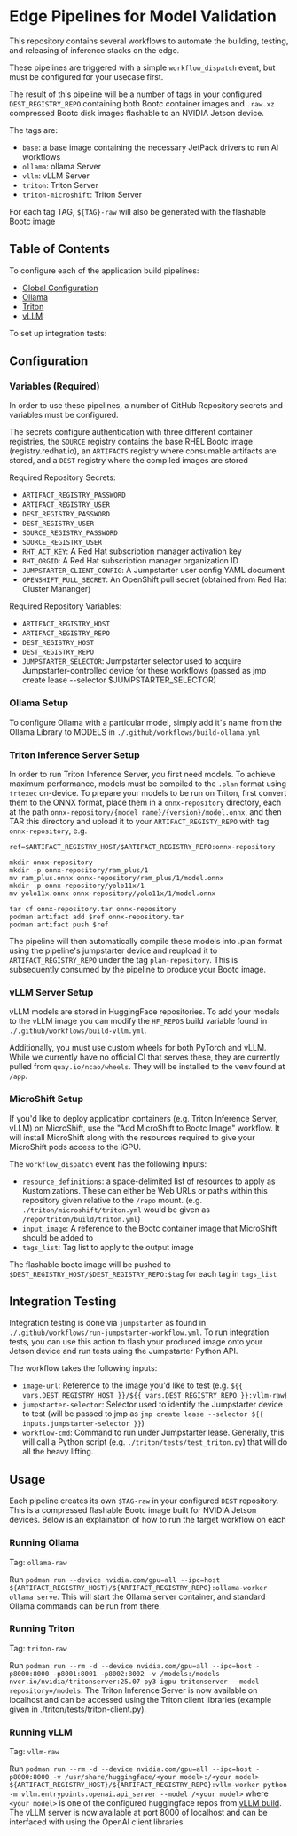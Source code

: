 # Edge Pipelines for Model Validation

This repository contains several workflows to automate the building, testing, and releasing of inference stacks on the edge.

These pipelines are triggered with a simple `workflow_dispatch` event, but must be configured for your usecase first.

The result of this pipeline will be a number of tags in your configured `DEST_REGISTRY_REPO` containing both Bootc container images and `.raw.xz` compressed Bootc disk images flashable to an NVIDIA Jetson device.

The tags are:
* `base`: a base image containing the necessary JetPack drivers to run AI workflows
* `ollama`: ollama Server
* `vllm`: vLLM Server
* `triton`: Triton Server
* `triton-microshift`: Triton Server

For each tag TAG, `${TAG}-raw` will also be generated with the flashable Bootc image

## Table of Contents

To configure each of the application build pipelines:
* [Global Configuration](#variables-required)
* [Ollama](#ollama-setup)
* [Triton](#triton-setup)
* [vLLM](#vllm-setup)

To set up integration tests:

## Configuration

### Variables (Required)

In order to use these pipelines, a number of GitHub Repository secrets and variables must be configured.

The secrets configure authentication with three different container registries, the `SOURCE` registry contains the base RHEL Bootc image (registry.redhat.io), an `ARTIFACTS` registry where consumable artifacts are stored, and a `DEST` registry where the compiled images are stored

Required Repository Secrets:
* `ARTIFACT_REGISTRY_PASSWORD`
* `ARTIFACT_REGISTRY_USER`
* `DEST_REGISTRY_PASSWORD`
* `DEST_REGISTRY_USER`
* `SOURCE_REGISTRY_PASSWORD`
* `SOURCE_REGISTRY_USER`
* `RHT_ACT_KEY`: A Red Hat subscription manager activation key
* `RHT_ORGID`: A Red Hat subscription manager organization ID
* `JUMPSTARTER_CLIENT_CONFIG`: A Jumpstarter user config YAML document
* `OPENSHIFT_PULL_SECRET`: An OpenShift pull secret (obtained from Red Hat Cluster Mananger)

Required Repository Variables:
* `ARTIFACT_REGISTRY_HOST`
* `ARTIFACT_REGISTRY_REPO`
* `DEST_REGISTRY_HOST`
* `DEST_REGISTRY_REPO`
* `JUMPSTARTER_SELECTOR`: Jumpstarter selector used to acquire Jumpstarter-controlled device for these workflows (passed as jmp create lease --selector $JUMPSTARTER_SELECTOR)

### Ollama Setup

To configure Ollama with a particular model, simply add it's name from the Ollama Library to MODELS in `./.github/workflows/build-ollama.yml`

### Triton Inference Server Setup

In order to run Triton Inference Server, you first need models. To achieve maximum performance, models must be compiled to the `.plan` format using `trtexec` on-device. To prepare your models to be run on Triton, first convert them to the ONNX format, place them in a `onnx-repository` directory, each at the path `onnx-repository/{model name}/{version}/model.onnx`, and then TAR this directory and upload it to your `ARTIFACT_REGISTY_REPO` with tag `onnx-repository`, e.g.

```
ref=$ARTIFACT_REGISTRY_HOST/$ARTIFACT_REGISTRY_REPO:onnx-repository

mkdir onnx-repository
mkdir -p onnx-repository/ram_plus/1
mv ram_plus.onnx onnx-repository/ram_plus/1/model.onnx
mkdir -p onnx-repository/yolo11x/1
mv yolo11x.onnx onnx-repository/yolo11x/1/model.onnx

tar cf onnx-repository.tar onnx-repository
podman artifact add $ref onnx-repository.tar
podman artifact push $ref
```

The pipeline will then automatically compile these models into .plan format using the pipeline's jumpstarter device and reupload it to `ARTIFACT_REGISTRY_REPO` under the tag `plan-repository`. This is subsequently consumed by the pipeline to produce your Bootc image.

### vLLM Server Setup

vLLM models are stored in HuggingFace repositories. To add your models to the vLLM image you can modify the `HF_REPOS` build variable found in `./.github/workflows/build-vllm.yml`.

Additionally, you must use custom wheels for both PyTorch and vLLM. While we currently have no official CI that serves these, they are currently pulled from `quay.io/ncao/wheels`. They will be installed to the venv found at `/app`.


### MicroShift Setup

If you'd like to deploy application containers (e.g. Triton Inference Server, vLLM) on MicroShift, use the "Add MicroShift to Bootc Image" workflow. It will install MicroShift along with the resources required to give your MicroShift pods access to the iGPU.

The `workflow_dispatch` event has the following inputs:
* `resource_definitions`: a space-delimited list of resources to apply as Kustomizations. These can either be Web URLs or paths within this repository given relative to the `/repo` mount. (e.g. `./triton/microshift/triton.yml` would be given as `/repo/triton/build/triton.yml`)
* `input_image`: A reference to the Bootc container image that MicroShift should be added to
* `tags_list`: Tag list to apply to the output image

The flashable bootc image will be pushed to `$DEST_REGISTRY_HOST/$DEST_REGISTRY_REPO:$tag` for each tag in `tags_list`


## Integration Testing

Integration testing is done via `jumpstarter` as found in `./.github/workflows/run-jumpstarter-workflow.yml`. To run integration tests, you can use this action to flash your produced image onto your Jetson device and run tests using the Jumpstarter Python API.

The workflow takes the following inputs:
* `image-url`: Reference to the image you'd like to test (e.g. `${{ vars.DEST_REGISTRY_HOST }}/${{ vars.DEST_REGISTRY_REPO }}:vllm-raw`)
* `jumpstarter-selector`: Selector used to identify the Jumpstarter device to test (will be passed to jmp as `jmp create lease --selector ${{ inputs.jumpstarter-selector }}`)
* `workflow-cmd`: Command to run under Jumpstarter lease. Generally, this will call a Python script (e.g. `./triton/tests/test_triton.py`) that will do all the heavy lifting.

## Usage

Each pipeline creates its own `$TAG-raw` in your configured `DEST` repository. This is a compressed flashable Bootc image built for NVIDIA Jetson devices. Below is an explaination of how to run the target workflow on each

### Running Ollama

Tag: `ollama-raw`

Run `podman run --device nvidia.com/gpu=all --ipc=host ${ARTIFACT_REGISTRY_HOST}/${ARTIFACT_REGISTRY_REPO}:ollama-worker ollama serve`. This will start the Ollama server container, and standard Ollama commands can be run from there.

### Running Triton

Tag: `triton-raw`

Run `podman run --rm -d --device nvidia.com/gpu=all --ipc=host -p8000:8000 -p8001:8001 -p8002:8002 -v /models:/models nvcr.io/nvidia/tritonserver:25.07-py3-igpu tritonserver --model-repository=/models`. The Triton Inference Server is now available on localhost and can be accessed using the Triton client libraries (example given in ./triton/tests/triton-client.py).

### Running vLLM

Tag: `vllm-raw`

Run `podman run --rm -d --device nvidia.com/gpu=all --ipc=host -p8000:8000 -v /usr/share/huggingface/<your model>:/<your model> ${ARTIFACT_REGISTRY_HOST}/${ARTIFACT_REGISTRY_REPO}:vllm-worker python -m vllm.entrypoints.openai.api_server --model /<your model>` where `<your model>` is one of the configured huggingface repos from [vLLM build](#vllm-server-setup). The vLLM server is now available at port 8000 of localhost and can be interfaced with using the OpenAI client libraries.
